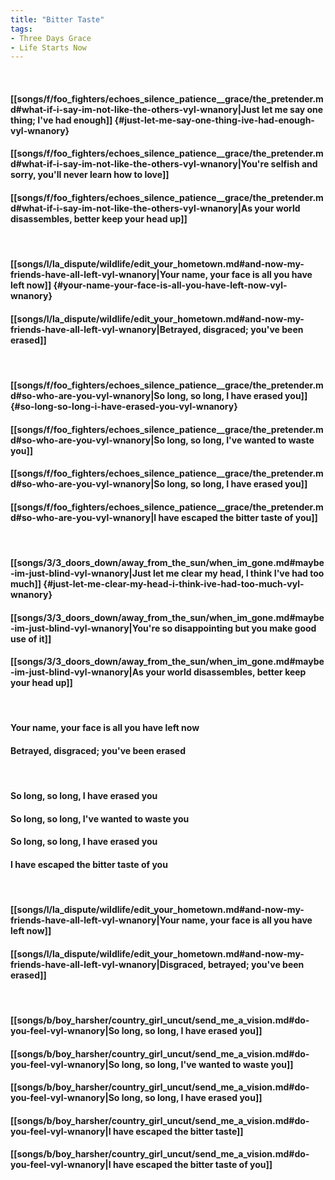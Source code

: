 ```yaml
---
title: "Bitter Taste"
tags:
- Three Days Grace
- Life Starts Now
---
```

&nbsp;
#### [[songs/f/foo_fighters/echoes_silence_patience__grace/the_pretender.md#what-if-i-say-im-not-like-the-others-vyl-wnanory|Just let me say one thing; I've had enough]] {#just-let-me-say-one-thing-ive-had-enough-vyl-wnanory}
#### [[songs/f/foo_fighters/echoes_silence_patience__grace/the_pretender.md#what-if-i-say-im-not-like-the-others-vyl-wnanory|You're selfish and sorry, you'll never learn how to love]]
#### [[songs/f/foo_fighters/echoes_silence_patience__grace/the_pretender.md#what-if-i-say-im-not-like-the-others-vyl-wnanory|As your world disassembles, better keep your head up]]
&nbsp;
#### [[songs/l/la_dispute/wildlife/edit_your_hometown.md#and-now-my-friends-have-all-left-vyl-wnanory|Your name, your face is all you have left now]] {#your-name-your-face-is-all-you-have-left-now-vyl-wnanory}
#### [[songs/l/la_dispute/wildlife/edit_your_hometown.md#and-now-my-friends-have-all-left-vyl-wnanory|Betrayed, disgraced; you've been erased]]
&nbsp;
#### [[songs/f/foo_fighters/echoes_silence_patience__grace/the_pretender.md#so-who-are-you-vyl-wnanory|So long, so long, I have erased you]] {#so-long-so-long-i-have-erased-you-vyl-wnanory}
#### [[songs/f/foo_fighters/echoes_silence_patience__grace/the_pretender.md#so-who-are-you-vyl-wnanory|So long, so long, I've wanted to waste you]]
#### [[songs/f/foo_fighters/echoes_silence_patience__grace/the_pretender.md#so-who-are-you-vyl-wnanory|So long, so long, I have erased you]]
#### [[songs/f/foo_fighters/echoes_silence_patience__grace/the_pretender.md#so-who-are-you-vyl-wnanory|I have escaped the bitter taste of you]]
&nbsp;
#### [[songs/3/3_doors_down/away_from_the_sun/when_im_gone.md#maybe-im-just-blind-vyl-wnanory|Just let me clear my head, I think I've had too much]] {#just-let-me-clear-my-head-i-think-ive-had-too-much-vyl-wnanory}
#### [[songs/3/3_doors_down/away_from_the_sun/when_im_gone.md#maybe-im-just-blind-vyl-wnanory|You're so disappointing but you make good use of it]]
#### [[songs/3/3_doors_down/away_from_the_sun/when_im_gone.md#maybe-im-just-blind-vyl-wnanory|As your world disassembles, better keep your head up]]
&nbsp;
#### Your name, your face is all you have left now
#### Betrayed, disgraced; you've been erased
&nbsp;
#### So long, so long, I have erased you
#### So long, so long, I've wanted to waste you
#### So long, so long, I have erased you
#### I have escaped the bitter taste of you
&nbsp;
#### [[songs/l/la_dispute/wildlife/edit_your_hometown.md#and-now-my-friends-have-all-left-vyl-wnanory|Your name, your face is all you have left now]]
#### [[songs/l/la_dispute/wildlife/edit_your_hometown.md#and-now-my-friends-have-all-left-vyl-wnanory|Disgraced, betrayed; you've been erased]]
&nbsp;
#### [[songs/b/boy_harsher/country_girl_uncut/send_me_a_vision.md#do-you-feel-vyl-wnanory|So long, so long, I have erased you]]
#### [[songs/b/boy_harsher/country_girl_uncut/send_me_a_vision.md#do-you-feel-vyl-wnanory|So long, so long, I've wanted to waste you]]
#### [[songs/b/boy_harsher/country_girl_uncut/send_me_a_vision.md#do-you-feel-vyl-wnanory|So long, so long, I have erased you]]
#### [[songs/b/boy_harsher/country_girl_uncut/send_me_a_vision.md#do-you-feel-vyl-wnanory|I have escaped the bitter taste]]
#### [[songs/b/boy_harsher/country_girl_uncut/send_me_a_vision.md#do-you-feel-vyl-wnanory|I have escaped the bitter taste of you]]
